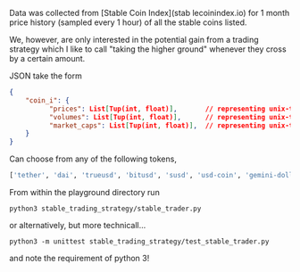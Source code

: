 

Data was collected from [Stable Coin Index](stab lecoinindex.io) for 1 month price history (sampled every 1 hour) of all the stable coins listed. 

We, however, are only interested in the potential gain from a trading strategy which I like to call "taking the higher ground" whenever they cross by a certain amount.

JSON take the form


```json
{
    "coin_i": {
          "prices": List[Tup(int, float)],       // representing unix-timestamp and price (in USD)
          "volumes": List[Tup(int, float)],      // representing unix-timestamp and amount? or something
          "market_caps": List[Tup(int, float)],  // representing unix-timestamp and something?
    }
}
```

Can choose from any of the following tokens,
```python
['tether', 'dai', 'trueusd', 'bitusd', 'susd', 'usd-coin', 'gemini-dollar', 'paxos-standard-token']
```




From within the playground directory run
```
python3 stable_trading_strategy/stable_trader.py
```
or alternatively, but more technicall...
```
python3 -m unittest stable_trading_strategy/test_stable_trader.py
```

and note the requirement of python 3!
